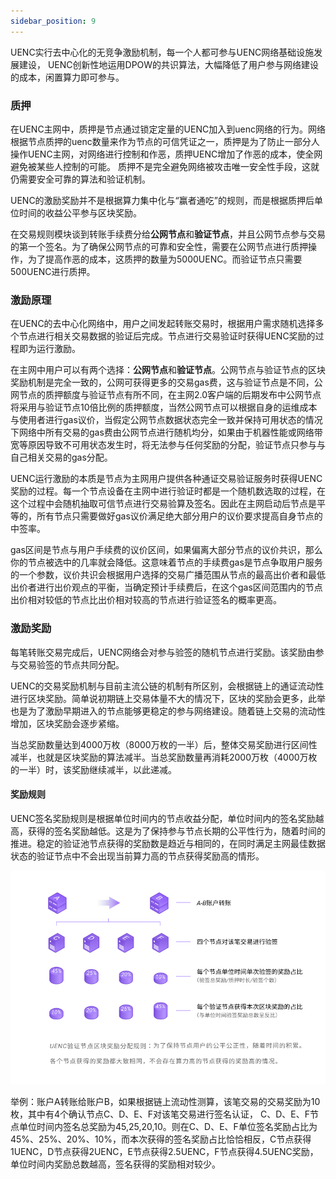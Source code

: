 ```yaml
---
sidebar_position: 9
---
```


UENC实行去中心化的无竞争激励机制，每一个人都可参与UENC网络基础设施发展建设， UENC创新性地运用DPOW的共识算法，大幅降低了用户参与网络建设的成本，闲置算力即可参与。

### 质押
在UENC主网中，质押是节点通过锁定定量的UENC加入到uenc网络的行为。网络根据节点质押的uenc数量来作为节点的可信凭证之一，质押是为了防止一部分人操作UENC主网，对网络进行控制和作恶，质押UENC增加了作恶的成本，使全网避免被某些人控制的可能。 质押不是完全避免网络被攻击唯一安全性手段，这就仍需要安全可靠的算法和验证机制。

UENC的激励奖励并不是根据算力集中化与“赢者通吃”的规则，而是根据质押后单位时间的收益公平参与区块奖励。

在交易规则模块谈到转账手续费分给**公网节点**和**验证节点**，并且公网节点参与交易的第一个签名。为了确保公网节点的可靠和安全性，需要在公网节点进行质押操作，为了提高作恶的成本，这质押的数量为5000UENC。而验证节点只需要500UENC进行质押。

### 激励原理

在UENC的去中心化网络中，用户之间发起转账交易时，根据用户需求随机选择多个节点进行相关交易数据的验证后完成。节点进行交易验证时获得UENC奖励的过程即为运行激励。

在主网中用户可以有两个选择：**公网节点**和**验证节点**。公网节点与验证节点的区块奖励机制是完全一致的，公网可获得更多的交易gas费，这与验证节点是不同，公网节点的质押额度与验证节点有所不同，在主网2.0客户端的后期发布中公网节点将采用与验证节点10倍比例的质押额度，当然公网节点可以根据自身的运维成本与使用者进行gas议价，当假定公网节点数据状态完全一致并保持可用状态的情况下网络中所有交易的gas费由公网节点进行随机均分，如果由于机器性能或网络带宽等原因导致不可用状态发生时，将无法参与任何奖励的分配，验证节点只参与与自己相关交易的gas分配。

UENC运行激励的本质是节点为主网用户提供各种通证交易验证服务时获得UENC奖励的过程。每一个节点设备在主网中进行验证时都是一个随机数选取的过程，在这个过程中会随机抽取可信节点进行交易验算及签名。因此在主网启动后节点是平等的，所有节点只需要做好gas议价满足绝大部分用户的议价要求提高自身节点的中签率。

gas区间是节点与用户手续费的议价区间，如果偏离大部分节点的议价共识，那么你的节点被选中的几率就会降低。这意味着节点的手续费gas是节点争取用户服务的一个参数，议价共识会根据用户选择的交易广播范围从节点的最高出价者和最低出价者进行出价观点的平衡，当确定预计手续费后，在这个gas区间范围内的节点出价相对较低的节点比出价相对较高的节点进行验证签名的概率更高。

### 激励奖励
每笔转账交易完成后，UENC网络会对参与验签的随机节点进行奖励。该奖励由参与交易验签的节点共同分配。

UENC的交易奖励机制与目前主流公链的机制有所区别，会根据链上的通证流动性进行区块奖励。简单说初期链上交易体量不大的情况下，区块的奖励会更多，此举也是为了激励早期进入的节点能够更稳定的参与网络建设。随着链上交易的流动性增加，区块奖励会逐步紧缩。

当总奖励数量达到4000万枚（8000万枚的一半）后，整体交易奖励进行区间性减半，也就是区块奖励的算法减半。当总奖励数量再消耗2000万枚（4000万枚的一半）时，该奖励继续减半，以此递减。

#### 奖励规则
UENC签名奖励规则是根据单位时间内的节点收益分配，单位时间内的签名奖励越高，获得的签名奖励越低。这是为了保持参与节点长期的公平性行为，随着时间的推进。稳定的验证池节点获得的奖励数是趋近与相同的，在同时满足主网最佳数据状态的验证节点中不会出现当前算力高的节点获得奖励高的情形。

![Example banner](../assets/step.assets/8-13.png)

举例：账户A转账给账户B，如果根据链上流动性测算，该笔交易的交易奖励为10枚，其中有4个确认节点C、D、E、F对该笔交易进行签名认证， C、D、E、F节点单位时间内签名总奖励为45,25,20,10。则在C、D、E、F单位签名奖励占比为45%、25%、20%、10%，而本次获得的签名奖励占比恰恰相反，C节点获得1UENC，D节点获得2UENC，E节点获得2.5UENC，F节点获得4.5UENC奖励，单位时间内奖励总数越高，签名获得的奖励相对较少。

